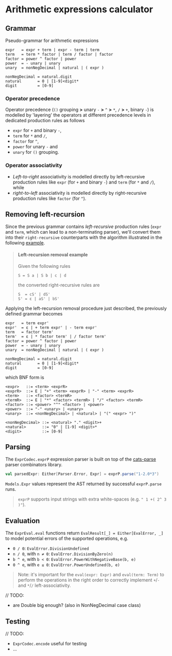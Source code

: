 # Arithmetic expressions calculator

## Grammar

Pseudo-grammar for arithmetic expressions

```
expr   = expr + term | expr - term | term
term   = term * factor | term / factor | factor
factor = power ^ factor | power
power  = - unary | unary
unary  = nonNegDecimal | natural | ( expr )

nonNegDecimal = natural.digit
natural       = 0 | [1-9]<digit*
digit         = [0-9]
```

### Operator precedence

Operator precedence (`()` grouping **>** unary `-` **>** `^` **>** `*`, `/` **>** `+`, binary `-`) is modelled by
'layering' the operators at different precedence levels in dedicated production rules as follows

- `expr` for `+` and binary `-`,
- `term` for `*` and `/`,
- `factor` for `^`,
- `power` for unary `-` and
- `unary` for `()` grouping.

### Operator associativity

- _Left-to-right_ associativity is modelled directly by left-recursive production rules
  like `expr` (for `+` and binary `-`) and `term` (for `*` and `/`), while
- _right-to-left_ associativity is modelled directly by right-recursive production rules like `factor` (for `^`).

## Removing left-recursion

Since the previous grammar contains _left-recursive_ production rules
(`expr` and `term`, which can lead to a non-terminating parser),
we'll convert them into their `right-recursive` counterparts with the algorithm illustrated in the following
[example](https://www.geeksforgeeks.org/removing-direct-and-indirect-left-recursion-in-a-grammar).

> #### Left-recursion removal example
> Given the following rules
>
> ```
> S = S a | S b | c | d
> ```
> the converted right-recursive rules are
>
> ```
> S  = cS' | dS'
> S' = ε | aS' | bS'
> ```

Applying the left-recursion removal procedure just described, the previously defined grammar becomes

```
expr   = term expr'
expr'  = ε | + term expr' | - term expr'
term   = factor term'
term'  = ε | * factor term' | / factor term'
factor = power ^ factor | power
power  = - unary | unary
unary  = nonNegDecimal | natural | ( expr )

nonNegDecimal = natural.digit
natural       = 0 | [1-9]<digit*
digit         = [0-9]
```

which BNF form is

```
<expr>   ::= <term> <exprR>
<exprR>  ::= E | "+" <term> <exprR> | "-" <term> <exprR>
<term>   ::= <factor> <termR>
<termR>  ::= E | "*" <factor> <termR> | "/" <factor> <termR>
<factor> ::= <power> "^" <factor> | <power>
<power>  ::= "-" <unary> | <unary>
<unary>  ::= <nonNegDecimal> | <natural> | "(" <expr> ")"

<nonNegDecimal> ::= <natural> "." <digit>+
<natural>       ::= "0" | [1-9] <digit>*
<digit>         ::= [0-9]
```

## Parsing

The `ExprCodec.exprP` expression parser is built on top of the [cats-parse](https://typelevel.org/cats-parse) parser combinators library.

```scala
val parsedExpr: Either[Parser.Error, Expr] = exprP.parse("1-2.0*3")
```

`Models.Expr` values represent the AST returned by successful `exprP.parse` runs.

> `exprP` supports input strings with extra white-spaces (e.g. `" 1 +( 2^ 3 )"`).

## Evaluation

The `ExprEval.eval` functions return `EvalResult[_] = Either[EvalError, _]` to model
potential errors of the supported operations, e.g.

- `0 / 0`: `EvalError.DivisionUndefined`
- `n / 0`, with `n ≠ 0`: `EvalError.DivisionByZero(n)`
- `b ^ e`, with `b < 0`: `EvalError.PowerWithNegativeBase(b, e)`
- `0 ^ e`, with `e ≤ 0`: `EvalError.PowerUndefined(b, e)`

> Note: it's important for the `eval(expr: Expr)` and `eval(term: Term)` to perform the operations
> in the right order to correctly implement `+`/`-` and `*`/`/` left-associativity.

// TODO:

- are Double big enough? (also in NonNegDecimal case class)

## Testing

// TODO:

- `ExprCodec.encode` useful for testing
- ...